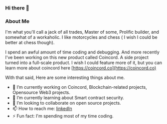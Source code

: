 ### Hi there 👋

### About Me
I'm what you'll call a jack of all trades, Master of some, Prolific builder, and somewhat of a workaholic. I like motorcycles and chess ( I wish I could be better at chess though).

I spend an awful amount of time coding and debugging. And more recently I've been working on this new product called Coincord. A side project turned into a full-scale product. I wish I could feature more of it, but you can learn more about coincord here [https://coincord.co](https://coincord.co)

With that said, Here are some interesting things about me.
- 🔭 I’m currently working on Coincord, Blockchain-related projects, Opensource Web3 projects.
- 🌱 I’m currently learning about Smart contract security.
- 👯 I’m looking to collaborate on open source projects.
- 📫 How to reach me: [linkedIn](https://www.linkedin.com/in/chibuike-o-85b88aab/)
- ⚡ Fun fact: I'm spending most of my time coding.

<!--
**Mozartted/Mozartted** is a ✨ _special_ ✨ repository because its `README.md` (this file) appears on your GitHub profile.

Here are some ideas to get you started:

- 🔭 I’m currently working on ...
- 🌱 I’m currently learning ...
- 👯 I’m looking to collaborate on ...
- 🤔 I’m looking for help with ...
- 💬 Ask me about ...
- 📫 How to reach me: ...
- 😄 Pronouns: ...
- ⚡ Fun fact: ...
-->
